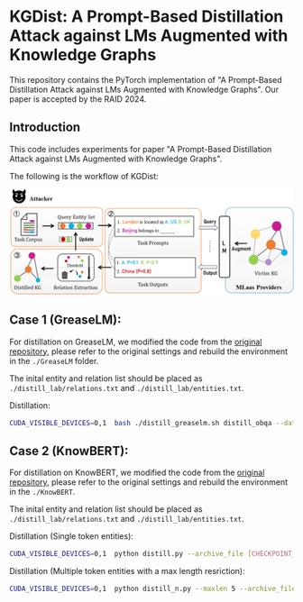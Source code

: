 # KGDist: A Prompt-Based Distillation Attack against LMs Augmented with Knowledge Graphs
This repository contains the PyTorch implementation of "A Prompt-Based Distillation Attack against LMs Augmented with Knowledge Graphs". Our paper is accepted by the RAID 2024.

## Introduction
This code includes experiments for paper "A Prompt-Based Distillation Attack against LMs Augmented with Knowledge Graphs".

The following is the workflow of KGDist:

![alt text](overview.png)

## Case 1 (GreaseLM):
For distillation on GreaseLM, we modified the code from the [original repository](https://github.com/snap-stanford/GreaseLM), please refer to the original settings and rebuild the environment in the `./GreaseLM` folder.

The inital entity and relation list should be placed as `./distill_lab/relations.txt` and `./distill_lab/entities.txt`.

Distillation:
```bash
CUDA_VISIBLE_DEVICES=0,1  bash ./distill_greaselm.sh distill_obqa --data_dir ./data/ --load_model_path [CHECKPOINT_PATH]
```

## Case 2 (KnowBERT):
For distillation on KnowBERT, we modified the code from the [original repository](https://github.com/allenai/kb), please refer to the original settings and rebuild the environment in the `./KnowBERT`. 

The inital entity and relation list should be placed as `./distill_lab/relations.txt` and `./distill_lab/entities.txt`.

Distillation (Single token entities):
```bash
CUDA_VISIBLE_DEVICES=0,1  python distill.py --archive_file [CHECKPOINT_PATH] --epoch 500
```

Distillation (Multiple token entities with a max length resriction):
```bash
CUDA_VISIBLE_DEVICES=0,1  python distill_n.py --maxlen 5 --archive_file [CHECKPOINT_PATH] --epoch 500
```
